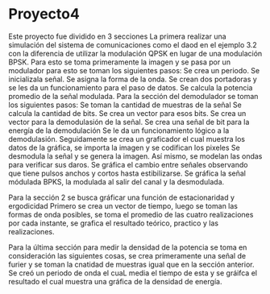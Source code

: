 # Proyecto4
Este proyecto fue dividido en 3 secciones
La primera realizar una simulación del sistema de comunicaciones como el daod en el ejemplo 3.2 con la diferencia de utilizar la
modulación QPSK en lugar de una modulación BPSK. 
Para esto se toma primeramente la imagen y se pasa por un modulador para esto se toman los siguientes pasos:
Se crea un periodo.
Se inicializala señal.
Se asigna la forma de la onda.
Se crean dos portadoras y se les da un funcionamiento para el paso de datos.
Se calcula  la potencia promedio de la señal modulada.
Para la sección del demodulador se toman los siguientes pasos:
Se toman la cantidad de muestras de la señal
Se calcula la cantidad de bits.
Se crea un vector para esos bits.
Se crea un vector para la demodulasión de la señal.
Se crea una señal de bit para la energía de la demodulación 
Se le da un funcionamiento lógico a la demodulasión.
Seguidamente se crea un graficador el cual muestra los datos de la gráfica, se importa la imagen y se codifican los pixeles
Se desmodula la señal y se genera la imagen.
Así mismo, se modelan las ondas para verificar sus daros.
Se gráfica el cambio entre señales observando que tiene pulsos anchos y cortos hasta estibilizarse.
Se gráfica la señal módulada BPKS, la modulada al salir del canal y la desmodulada.

Para la sección 2 se busca gráficar una función de estacionaridad y ergodicidad
Primero se crea un vector de tiempo, luego se toman las formas de onda posibles, se toma el promedio de las cuatro realizaciones por cada instante, se 
grafica el resultado teórico, practico y las realizaciones.

Para la última sección para medir la densidad de la potencia se toma en consideración las siguientes cosas, se crea primeramente
una señal de furier y se toman la cnatidad de muestras igual que en la sección anterior. Se creó un periodo de onda el cuaL media el tiempo de esta
y se gráifca el resultado el cual muestra una gráfica de la densidad de energía.
